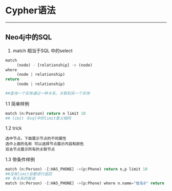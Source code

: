 # Cypher语法

---

## Neo4j中的SQL

1. match 相当于SQL 中的select

```py
match
     (node) - [relationship] -> (node)
where 
     (node | relationship)
return 
     (node | relationship)

##查询一个实体通过一种关系，关联到另一个实体
```

1.1 简单样例

```py
match (n:Pserson) return n limit 10 
## limit 与sql中的limit意义相同
```

1.2 trick

```Cypher
选中节点，下面展示节点的不同属性
选中上面的名称 可以选择节点展示内容和颜色
双击节点展示所有的关联节点
```

1.3 带条件样例

```py
match (n:Person) -[:HAS_PHONE] ->(p:Phone) return n,p limit 10
##没有limit会都进行返回 
## 有关系的查询
match (n:Person) -[:HAS_PHONE] ->(p:Phone) where n.name="姓名6" return n,p limit 10

```



